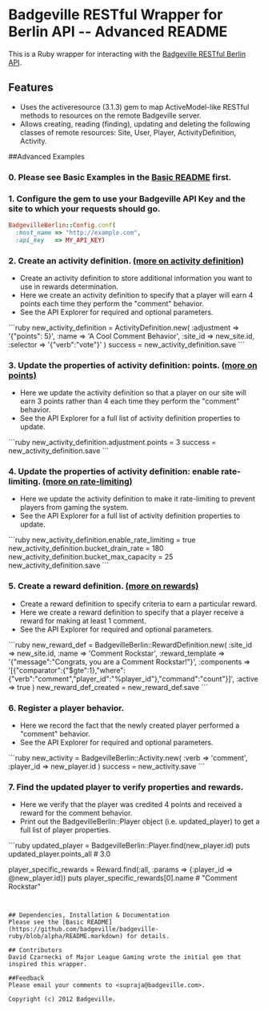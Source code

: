 # Badgeville RESTful Wrapper for Berlin API -- Advanced README

This is a Ruby wrapper for interacting with the [Badgeville RESTful Berlin API](http://rules.badgeville.com/display/doc/2.0+Core+API+Documentation).


## Features
* Uses the activeresource (3.1.3) gem to map ActiveModel-like RESTful methods to resources on the remote Badgeville server.
* Allows creating, reading (finding), updating and deleting the following classes of remote resources: Site, User, Player, ActivityDefinition, Activity.

##Advanced Examples


### 0. Please see Basic Examples in the [Basic README](https://github.com/badgeville/badgeville-ruby/blob/alpha/README.markdown) first.


### 1. Configure the gem to use your Badgeville API Key and the site to which your requests should go.
```ruby
BadgevilleBerlin::Config.conf(
  :host_name => "http://example.com",
  :api_key   => MY_API_KEY)
```


### 2. Create an activity definition. [(more on activity definition)](http://rules.badgeville.com/display/doc/Creating+and+Managing+Behaviors#CreatingandManagingBehaviors-CreatingAdvancedBehaviors)
<ul>
  <li>Create an activity definition to store additional information you want to use in rewards determination.</li>
  <li>Here we create an activity definition to specify that a player will earn 4 points each time they perform the "comment" behavior.</li>
  <li>See the API Explorer for required and optional parameters.</li>
</ul>
```ruby
new_activity_definition = ActivityDefinition.new(
  :adjustment => '{"points": 5}',
  :name => 'A Cool Comment Behavior',
  :site_id => new_site.id,
  :selector => '{"verb":"vote"}' )
success = new_activity_definition.save
```


### 3. Update the properties of activity definition: points. [(more on points)](http://rules.badgeville.com/display/doc/Creating+and+Managing+Behaviors#CreatingandManagingBehaviors-CreatingSimpleBehaviors)
<ul>
  <li>Here we update the activity definition so that a player on our site will earn 3 points rather than 4 each time they perform the "comment" behavior.
  </li>
  <li>See the API Explorer for a full list of activity definition properties to update.</li>
</ul>
```ruby
new_activity_definition.adjustment.points = 3
success = new_activity_definition.save
```


### 4. Update the properties of activity definition: enable rate-limiting. [(more on rate-limiting)](http://rules.badgeville.com/display/doc/Creating+and+Managing+Behaviors#CreatingandManagingBehaviors-BehaviorRateLimits)
<ul>
  <li>Here we update the activity definition to make it rate-limiting to prevent players from gaming the system.</li>
  <li>See the API Explorer for a full list of activity definition properties to update.</li>
</ul>
```ruby
new_activity_definition.enable_rate_limiting   = true
  new_activity_definition.bucket_drain_rate    = 180
  new_activity_definition.bucket_max_capacity  = 25
  new_activity_definition.save
```


### 5. Create a reward definition. [(more on rewards)](http://rules.badgeville.com/display/doc/Creating+and+Managing+DGE+Rewards)
<ul>
  <li>Create a reward definition to specify criteria to earn a particular reward.</li>
  <li>Here we create a reward definition to specify that a player receive a reward for making at least 1 comment.</li>
  <li>See the API Explorer for required and optional parameters.</li>
</ul>
```ruby
new_reward_def = BadgevilleBerlin::RewardDefinition.new(
  :site_id          => new_site.id,
  :name             => 'Comment Rockstar',
  :reward_template  => '{"message":"Congrats, you are a Comment Rockstar!"}',
  :components       => '[{"comparator":{"$gte":1},"where":{"verb":"comment","player_id":"%player_id"},"command":"count"}]',
  :active           => true )
new_reward_def_created = new_reward_def.save
```


### 6. Register a player behavior.
<ul>
  <li>Here we record the fact that the newly created player performed a "comment" behavior.</li>
  <li>See the API Explorer for required and optional parameters.</li>
</ul>
```ruby
new_activity = BadgevilleBerlin::Activity.new(
  :verb      => 'comment',
  :player_id => new_player.id )
success = new_activity.save
```


### 7. Find the updated player to verify properties and rewards.
<ul>
  <li>Here we verify that the player was credited 4 points and received a reward for the comment behavior.</li>
  <li>Print out the BadgevilleBerlin::Player object (i.e. updated_player) to get a full list of player properties.</li>
</ul>
```ruby
  updated_player = BadgevilleBerlin::Player.find(new_player.id)
  puts updated_player.points_all # 3.0

  player_specific_rewards = Reward.find(:all, :params => {:player_id => @new_player.id})
  puts player_specific_rewards[0].name # "Comment Rockstar"

```


## Dependencies, Installation & Documentation
Please see the [Basic README](https://github.com/badgeville/badgeville-ruby/blob/alpha/README.markdown) for details.

## Contributors
David Czarnecki of Major League Gaming wrote the initial gem that inspired this wrapper.

##Feedback
Please email your comments to <supraja@badgeville.com>.

Copyright (c) 2012 Badgeville.